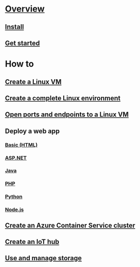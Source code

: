 # [Overview](overview.md)
## [Install](install-az-cli2.md)
## [Get started](get-started-with-az-cli2.md)
# How to
## [Create a Linux VM](../../../../azure/virtual-machines/virtual-machines-linux-quick-create-cli?toc=%2fcli%2fazure%2ftoc.json)
## [Create a complete Linux environment](../../../../azure/virtual-machines/virtual-machines-linux-create-cli-complete?toc=%2fcli%2fazure%2ftoc.json)
## [Open ports and endpoints to a Linux VM](../../../../azure/virtual-machines/virtual-machines-linux-nsg-quickstart?toc=%2fcli%2fazure%2ftoc.json)
## Deploy a web app
### [Basic (HTML)](../../../../azure/app-service-web/app-service-web-get-started-html?toc=%2fcli%2fazure%2ftoc.json)
### [ASP.NET](../../../../azure/app-service-web/app-service-web-get-started-dotnet?toc=%2fcli%2fazure%2ftoc.json)
### [Java](../../../../azure/app-service-web/app-service-web-get-started-java?toc=%2fcli%2fazure%2ftoc.json)
### [PHP](../../../../azure/app-service-web/app-service-web-get-started-php?toc=%2fcli%2fazure%2ftoc.json)
### [Python](../../../../azure/app-service-web/app-service-web-get-started-python?toc=%2fcli%2fazure%2ftoc.json)
### [Node.js](../../../../azure/app-service-web/app-service-web-get-started-nodejs?toc=%2fcli%2fazure%2ftoc.json)
## [Create an Azure Container Service cluster](../../../../azure/container-service/container-service-create-acs-cluster-cli?toc=%2fcli%2fazure%2ftoc.json)
## [Create an IoT hub](../../../../azure/iot-hub/iot-hub-create-using-cli?toc=%2fcli%2fazure%2ftoc.json)
## [Use and manage storage](../../../../azure/storage/storage-azure-cli?toc=%2fcli%2fazure%2ftoc.json)
